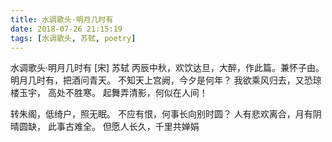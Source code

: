 ```yaml
---
title: 水调歌头·明月几时有
date: 2018-07-26 21:15:19
tags: [水调歌头, 苏轼, poetry]
---
```

水调歌头·明月几时有
[宋] 苏轼
丙辰中秋，欢饮达旦，大醉，作此篇。兼怀子由。
明月几时有，把酒问青天。 
不知天上宫阙，今夕是何年？ 
我欲乘风归去，又恐琼楼玉宇， 
高处不胜寒。 
起舞弄清影，何似在人间！ 

转朱阁，低绮户，照无眠。 
不应有恨，何事长向别时圆？ 
人有悲欢离合，月有阴晴圆缺， 
此事古难全。 
但愿人长久，千里共婵娟